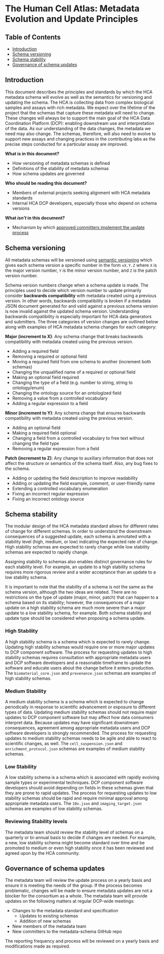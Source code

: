 # The Human Cell Atlas: Metadata Evolution and Update Principles

## Table of Contents
- [Introduction](#introduction)
- [Schema versioning](#schema-versioning)
- [Schema stability](#schema-stability)
- [Governance of schema updates](#governance-of-schema-updates)

## Introduction

This document describes the principles and standards by which the HCA metadata schema will evolve as well as the semantics for versioning and updating the schema. The HCA is collecting data from complex biological samples and assays with rich metadata. We expect over the lifetime of the project that the schemas that capture these metadata will need to change. These changes will always be to support the main goal of the HCA Data Coordination Platform (DCP): enabling downstream use and interpretation of the data. As our understanding of the data changes, the metadata we need may also change. The schemas, therefore, will also need to evolve to support new assays and changing practices in the contributing labs as the precise steps conducted for a particular assay are improved.

**What is in this document?**
 - How versioning of metadata schemas is defined
 - Definitions of the stability of metadata schemas
 - How schema updates are governed

**Who should be reading this document?**
 - Members of external projects seeking alignment with HCA metadata standards
 - Internal HCA DCP developers, especially those who depend on schema versions

**What *isn't* in this document?**
 - Mechanism by which [approved committers implement the update process](committers.md#specific-how-to-for-making-changes)

## Schema versioning

All metadata schemas will be versioned using [semantic versioning](http://semver.org/) which gives each schema version a specific number in the form `vX.Y.Z` where `X` is the major version number, `Y` is the minor version number, and `Z` is the patch version number.

Schema version numbers change when a schema update is made. The principles used to decide which version number to update primarily consider **backwards compatibility** with metadata created using a previous version. In other words, backwards compatibility is broken if a metadata JSON document generated for and valid against a previous schema version is now invalid against the updated schema version. Understanding backwards compatibility is especially important for HCA data generators and submitters. The three categories of version changes are outlined below along with examples of HCA metadata schema changes for each category:

**Major (increment to X)**: Any schema change that breaks backwards compatibility with metadata created using the previous version.
- Adding a required field
- Removing a required or optional field
- Moving a required field from one schema to another (increment both schemas)
- Changing the unqualified name of a required or optional field
- Making an optional field required
- Changing the type of a field (e.g. number to string, string to ontology/enum)
- Changing the ontology source for an ontologized field
- Removing a value from a controlled vocabulary
- Adding a regular expression to a field

**Minor (increment to Y)**: Any schema change that ensures backwards compatibility with metadata created using the previous version.
- Adding an optional field
- Making a required field optional
- Changing a field from a controlled vocabulary to free text without changing the field type
- Removing a regular expression from a field

**Patch (increment to Z)**: Any change to auxiliary information that does not affect the structure or semantics of the schema itself. Also, any bug fixes to the schema.
- Adding or updating the field description to improve readability
- Adding or updating the field example, comment, or user-friendly name
- Extending a controlled vocabulary enumeration
- Fixing an incorrect regular expression
- Fixing an incorrect ontology source

## Schema stability

The modular design of the HCA metadata standard allows for different rates of change for different schemas. In order to understand the downstream consequences of a suggested update, each schema is annotated with a stability level (high, medium, or low) indicating the expected rate of change. High stability schemas are expected to rarely change while low stability schemas are expected to rapidly change.

Assigning stability to schemas also enables distinct governance rules for each stability level. For example, an update to a high stability schema requires more rigorous review and a wider acceptance than an update to a low stability schema.

It is important to note that the stability of a schema is not the same as the schema version, although the two ideas are related. There are no restrictions on the type of update (major, minor, patch) that can happen to a schema based on its stability; however, the consequences of a major update on a high stability schema are much more severe than a major update to a low stability schema, for example. Both schema stability and update type should be considered when proposing a schema update.

### High Stability

A high stability schema is a schema which is expected to rarely change. Updating high stability schemas would require one or more major updates to DCP component software. The process for requesting updates to high stability schemas requires consultation with appropriate metadata users and DCP software developers and a reasonable timeframe to update the software and educate users about the change before it enters production. The `biomaterial_core.json` and `provenance.json` schemas are examples of high stability schemas.

### Medium Stability

A medium stability schema is a schema which is expected to change periodically in response to scientific advancement or exposure to different types of data. Updating medium stability schemas should not require major updates to DCP component software but may affect how data consumers interpret data. Because updates may have significant downstream consequences, agreement among appropriate metadata users and DCP software developers is strongly recommended. The process for requesting updates to medium stability schemas needs to be agile and able to react to scientific changes, as well. The `cell_suspension.json` and `enrichment_protocol.json` schemas are examples of medium stability schemas.

### Low Stability

A low stability schema is a schema which is associated with rapidly evolving sample types or experimental techniques. DCP component software developers should avoid depending on fields in these schemas given that they are prone to rapid updates. The process for requesting updates to low stability schemas should be rapid and require minimal approval among appropriate metadata users. The `10x.json` and `imaging_target.json` schemas are examples of low stability schemas.

### Reviewing Stability levels

The metadata team should review the stability level of schemas on a quarterly or bi-annual basis to decide if changes are needed. For example, a new, low stability schema might become standard over time and be promoted to medium or even high stability once it has been reviewed and agreed upon by the HCA community.

## Governance of schema updates

The metadata team will review the update process on a yearly basis and ensure it is meeting the needs of the group. If the process becomes problematic, changes will be made to ensure metadata updates are not a blocker for the consortium as a whole. The metadata team will provide updates on the following matters at regular DCP-wide meetings:

- Changes to the metadata standard and specification
  - Updates to existing schemas
  - Addition of new schemas
- New members of the metadata team
- New committers to the metadata-schema GitHub repo

The reporting frequency and process will be reviewed on a yearly basis and modifications made as required.
